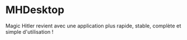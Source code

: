 # MHDesktop
Magic Hitler revient avec une application plus rapide, stable, complète et simple d'utilisation !
